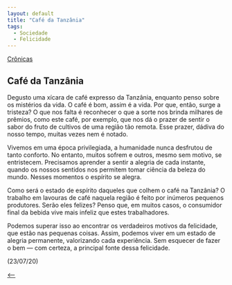 ```yaml
---
layout: default
title: "Café da Tanzânia"
tags:
  - Sociedade
  - Felicidade
--- 
```




[Crônicas](./)

## Café da Tanzânia

Degusto uma xícara de café expresso da Tanzânia, enquanto penso sobre os mistérios da vida. O café é bom, assim é a vida. Por que, então, surge a tristeza? O que nos falta é reconhecer o que a sorte nos brinda milhares de prêmios, como este café, por exemplo, que nos dá o prazer de sentir o sabor do fruto de cultivos de uma região tão remota. Esse prazer, dádiva do nosso tempo, muitas vezes nem é notado.

Vivemos em uma época privilegiada, a humanidade nunca desfrutou de tanto conforto. No entanto, muitos sofrem e outros, mesmo sem motivo, se entristecem. Precisamos aprender a sentir a alegria de cada instante, quando os nossos sentidos nos permitem tomar ciência da beleza do mundo. Nesses momentos o espírito se alegra.

Como será o estado de espírito daqueles que colhem o café na Tanzânia? O trabalho em lavouras de café naquela região é feito por inúmeros pequenos produtores. Serão eles felizes? Penso que, em muitos casos, o consumidor final da bebida vive mais infeliz que estes trabalhadores.

Podemos superar isso ao encontrar os verdadeiros motivos da felicidade, que estão nas pequenas coisas. Assim, podemos viver em um estado de alegria permanente, valorizando cada experiência. Sem esquecer de fazer o bem — com certeza, a principal fonte dessa felicidade.

(23/07/20)

[<--](./)